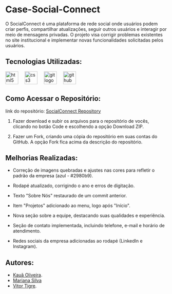 # Case-Social-Connect
O SocialConnect é uma plataforma de rede social onde usuários podem criar perfis, compartilhar atualizações, seguir outros usuários e interagir por meio de mensagens privadas. O projeto visa corrigir problemas existentes no site institucional e implementar novas funcionalidades solicitadas pelos usuários.
## Tecnologias Utilizadas:
<div align="left">
  <img src="https://cdn.jsdelivr.net/gh/devicons/devicon/icons/html5/html5-original.svg" height="40" alt="html5 logo"  />
  <img width="12" />
  <img src="https://cdn.jsdelivr.net/gh/devicons/devicon/icons/css3/css3-original.svg" height="40" alt="css3 logo"  />
  <img width="12" />
  <img src="https://cdn.jsdelivr.net/gh/devicons/devicon/icons/git/git-original.svg" height="40" alt="git logo"  />
  <img width="12" />
  <img src="https://cdn.jsdelivr.net/gh/devicons/devicon/icons/github/github-original.svg" height="40" alt="github logo"  />
</div>

## Como Acessar o Repositório:
link do repositório: [SocialConnect Repository](https://github.com/Marirsil/Case-Social-Connect)

1. Fazer download e subir os arquivos para o repositório de vocês, clicando no botão Code e escolhendo a opção Download ZIP.

2. Fazer um Fork, criando uma cópia do repositório em suas contas do GitHub. A opção Fork fica acima da descrição do repositório.
   
## Melhorias Realizadas:
- Correção de imagens quebradas e ajustes nas cores para refletir o padrão da empresa (azul - #2980b9).

- Rodapé atualizado, corrigindo o ano e erros de digitação.

- Texto "Sobre Nós" restaurado de um commit anterior.

- Item "Projetos" adicionado ao menu, logo após "Início".

- Nova seção sobre a equipe, destacando suas qualidades e experiência.

- Seção de contato implementada, incluindo telefone, e-mail e horário de atendimento.

- Redes sociais da empresa adicionadas ao rodapé (LinkedIn e Instagram).


## Autores:

- [Kauã Oliveira](https://github.com/erasedmyself).
- [Mariana Silva](https://www.github.com/octokatherine)
- [Vitor Tigre](https://github.com/VitorTigre).